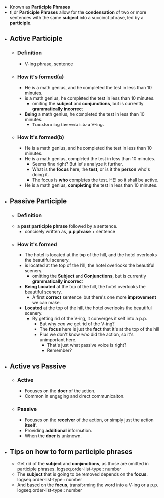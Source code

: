 - Known as **Participle Phrases**
- tl;dr **Participle Phrases** allow for the **condensation** of two or more sentences with the same **subject** into a succinct phrase, led by a **participle**.
- ## **Active** Participle
	- ### Definition
		- V-ing phrase, sentence
	- ### How it's formed(a)
		- He is a math genius, and he completed the test in less than 10 minutes.
		- is a math genius, he completed the test in less than 10 minutes.
			- omiting the **subject** and **conjunctions**, but is currently **grammatically incorrect**
		- **Being** a math genius, he completed the test in less than 10 minutes.
			- Transforming the verb into a V-ing.
	- ### How it's formed(b)
		- He is a math genius, and he completed the test in less than 10 minutes.
		- He is a math genius, completed the test in less than 10 minutes.
			- Seems fine right? But let's analyze it further.
			- What is the **focus** here, the **test**, or is it the **person** who's doing it.
			- The focus is **who** completes the test. HE! so it shall be active.
		- He is a math genius, **completing** the test in less than 10 minutes.
- ## **Passive** Participle
	- ### Definition
	- a **past participle phrase** followed by a sentence.
		- concisely written as, **p.p phrase** + sentence
	- ### How it's formed
		- The hotel is located at the top of the hill, and the hotel overlooks the beautiful scenery.
		- is located at the top of the hill, the hotel overlooks the beautiful scenery.
			- omitting the **Subject** and **Conjunctions**, but is currently **grammatically incorrect**
		- **Being Located** at the top of the hill, the hotel overlooks the beautiful scenery.
			- A first **correct** sentence, but there's one more **improvement** we can make.
		- **Located** at the top of the hill, the hotel overlooks the beautiful scenery.
			- By getting rid of the V-ing, it converges it self into a p.p.
				- But why *can* we get rid of the V-ing?
				- The **focus** here is just the **fact** that it's at the top of the hill
				- Plus we don't know *who* did the action, so it's unimportant here.
					- That's just what passive voice is right?
					- Remember?
- ## **Active** vs **Passive**
	- ### Active
		- Focuses on the **doer** of the action.
		- Common in engaging and direct communicaiton.
	- ### Passive
		- Focuses on the **receiver** of the action, or simply just the action **itself**.
		- Providing **additional** information.
		- When the **doer** is unknown.
- ## Tips on how to form participle phrases
	- Get rid of the **subject** and **conjunctions**, as those are omitted in participle phrases.
	  logseq.order-list-type:: number
	- The **subject** that is going to be removed depends on the **focus**.
	  logseq.order-list-type:: number
	- And based on the **focus**, transforming the word into a V-ing or a p.p.
	  logseq.order-list-type:: number
